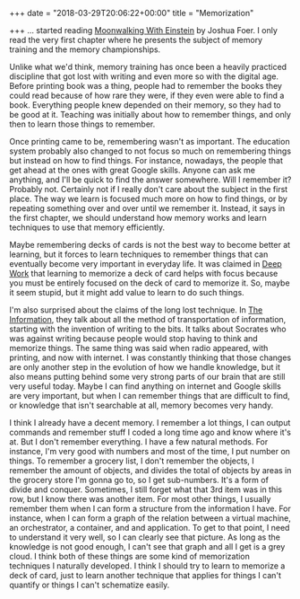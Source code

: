 +++
date = "2018-03-29T20:06:22+00:00"
title = "Memorization"

+++
... started reading [Moonwalking With Einstein](https://www.amazon.com/Moonwalking-Einstein-Science-Remembering-Everything/dp/0143120530/ref=as_sl_pc_qf_sp_asin_til?tag=grochat-20&linkCode=w00&linkId=ed04a2458b6b056f6788ee21e5ceb646&creativeASIN=0143120530) by Joshua Foer. I only read the very first chapter where he presents the subject of memory training and the memory championships.

Unlike what we'd think, memory training has once been a heavily practiced discipline that got lost with writing and even more so with the digital age. Before printing book was a thing, people had to remember the books they could read because of how rare they were, if they even were able to find a book. Everything people knew depended on their memory, so they had to be good at it. Teaching was initially about how to remember things, and only then to learn those things to remember.

Once printing came to be, remembering wasn't as important. The education system probably also changed to not focus so much on remembering things but instead on how to find things. For instance, nowadays, the people that get ahead at the ones with great Google skills. Anyone can ask me anything, and I'll be quick to find the answer somewhere. Will I remember it? Probably not. Certainly not if I really don't care about the subject in the first place. The way we learn is focused much more on how to find things, or by repeating something over and over until we remember it. Instead, it says in the first chapter, we should understand how memory works and learn techniques to use that memory efficiently.

Maybe remembering decks of cards is not the best way to become better at learning, but it forces to learn techniques to remember things that can eventually become very important in everyday life. It was claimed in [Deep Work](https://www.amazon.com/gp/product/1455586692/ref=as_li_tl?ie=UTF8&camp=1789&creative=9325&creativeASIN=1455586692&linkCode=as2&tag=grochat-20&linkId=656f46ccb19aebc7272ca0e4e2c18441) that learning to memorize a deck of card helps with focus because you must be entirely focused on the deck of card to memorize it. So, maybe it seem stupid, but it might add value to learn to do such things.

I'm also surprised about the claims of the long lost technique. In [The Information](https://www.amazon.com/Information-History-Theory-Flood/dp/1400096235/ref=as_sl_pc_tf_til?tag=grochat-20&linkCode=w00&linkId=e48580357e6f14c74f34f8969f58d5d7&creativeASIN=1400096235), they talk about all the method of transportation of information, starting with the invention of writing to the bits. It talks about Socrates who was against writing because people would stop having to think and memorize things. The same thing was said when radio appeared, with printing, and now with internet. I was constantly thinking that those changes are only another step in the evolution of how we handle knowledge, but it also means putting behind some very strong parts of our brain that are still very useful today. Maybe I can find anything on internet and Google skills are very important, but when I can remember things that are difficult to find, or knowledge that isn't searchable at all, memory becomes very handy.

I think I already have a decent memory. I remember a lot things, I can output commands and remember stuff I coded a long time ago and know where it's at. But I don't remember everything. I have a few natural methods. For instance, I'm very good with numbers and most of the time, I put number on things. To remember a grocery list, I don't remember the objects, I remember the amount of objects, and divides the total of objects by areas in the grocery store I'm gonna go to, so I get sub-numbers. It's a form of divide and conquer. Sometimes, I still forget what that 3rd item was in this row, but I know there was another item. For most other things, I usually remember them when I can form a structure from the information I have. For instance, when I can form a graph of the relation between a virtual machine, an orchestrator, a container, and and application. To get to that point, I need to understand it very well, so I can clearly see that picture. As long as the knowledge is not good enough,  I can't see that graph and all I get is a grey cloud. I think both of these things are some kind of memorization techniques I naturally developed. I think I should try to learn to memorize a deck of card, just to learn another technique that applies for things I can't quantify or things I can't schematize easily.
